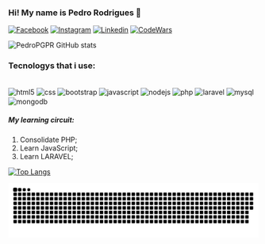 ### Hi! My name is Pedro Rodrigues 👋

[![Facebook](https://img.shields.io/badge/Facebook-1877F2?style=for-the-badge&logo=facebook&logoColor=white)](https://www.facebook.com/PedroPGPR/)
[![Instagram](https://img.shields.io/badge/Instagram-E4405F?style=for-the-badge&logo=instagram&logoColor=white)](https://www.instagram.com/pedro_rodrigues336/)
[![Linkedin](https://img.shields.io/badge/LinkedIn-0077B5?style=for-the-badge&logo=linkedin&logoColor=white)](https://www.linkedin.com/in/pedro-rodrigues336/)
[![CodeWars](https://img.shields.io/badge/Codewars-B1361E?style=for-the-badge&logo=Codewars&logoColor=white)](https://codewars.com/users/PedroPGPR)

![PedroPGPR GitHub stats](https://github-readme-stats.vercel.app/api?username=PedroPGPR&show_icons=true&theme=tokyonight)

### Tecnologys that i use:

<div style="display: inline_block">
  <br>
  <img align="center" alt="html5" src="https://img.shields.io/badge/HTML5-E34F26?style=for-the-badge&logo=html5&logoColor=white">  
  <img align="center" alt="css" src="https://img.shields.io/badge/CSS3-1572B6?style=for-the-badge&logo=css3&logoColor=white">  
  <img align="center" alt="bootstrap" src="https://img.shields.io/badge/Bootstrap-563D7C?style=for-the-badge&logo=bootstrap&logoColor=white">  
  <img align="center" alt="javascript" src="https://img.shields.io/badge/JavaScript-F7DF1E?style=for-the-badge&logo=javascript&logoColor=black">  
  <img align="center" alt="nodejs" src="https://img.shields.io/badge/Node.js-43853D?style=for-the-badge&logo=node.js&logoColor=white">  
  <img align="center" alt="php" src="https://img.shields.io/badge/PHP-777BB4?style=for-the-badge&logo=php&logoColor=white">  
  <img align="center" alt="laravel" src="https://img.shields.io/badge/Laravel-FF2D20?style=for-the-badge&logo=laravel&logoColor=white">  
  <img align="center" alt="mysql" src="https://img.shields.io/badge/MySQL-00000F?style=for-the-badge&logo=mysql&logoColor=white">  
  <img align="center" alt="mongodb" src="https://img.shields.io/badge/MongoDB-4EA94B?style=for-the-badge&logo=mongodb&logoColor=white">  
</div>

<div>
  <h5>My learning circuit:</h5>
  <ol>
    <li>Consolidate PHP;</li>  
    <li>Learn JavaScript;</li>
    <li>Learn LARAVEL;</li>
  </ol>
</div>

[![Top Langs](https://github-readme-stats.vercel.app/api/top-langs/?username=PedroPGPR)](https://github.com/anuraghazra/github-readme-stats)

![snake gif](https://github.com/PedroPGPR/PedroPGPR/blob/output/github-snake-dark.svg)

